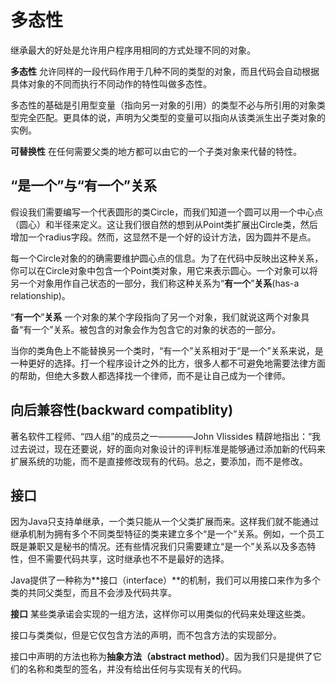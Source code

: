 # 多态性
继承最大的好处是允许用户程序用相同的方式处理不同的对象。

**多态性**  允许同样的一段代码作用于几种不同的类型的对象，而且代码会自动根据具体对象的不同而执行不同动作的特性叫做多态性。 

多态性的基础是引用型变量（指向另一对象的引用）的类型不必与所引用的对象类型完全匹配。更具体的说，声明为父类型的变量可以指向从该类派生出子类对象的实例。

**可替换性** 在任何需要父类的地方都可以由它的一个子类对象来代替的特性。

## “是一个”与“有一个”关系
假设我们需要编写一个代表圆形的类Circle，而我们知道一个圆可以用一个中心点（圆心）和半径来定义。这让我们很自然的想到从Point类扩展出Circle类，然后增加一个radius字段。然而，这显然不是一个好的设计方法，因为圆并不是点。

每一个Circle对象的的确需要维护圆心点的信息。为了在代码中反映出这种关系，你可以在Circle对象中包含一个Point类对象，用它来表示圆心。一个对象可以将另一个对象用作自己状态的一部分，我们称这种关系为“**有一个**”**关系**(has-a relationship)。

“**有一个**”**关系**  一个对象的某个字段指向了另一个对象，我们就说这两个对象具备“有一个”关系。被包含的对象会作为包含它的对象的状态的一部分。

当你的类角色上不能替换另一个类时，“有一个”关系相对于“是一个”关系来说，是一种更好的选择。打一个程序设计之外的比方，很多人都不可避免地需要法律方面的帮助，但绝大多数人都选择找一个律师，而不是让自己成为一个律师。


## 向后兼容性(backward compatiblity)

著名软件工程师、“四人组”的成员之一————John Vlissides 精辟地指出：“我过去说过，现在还要说，好的面向对象设计的评判标准是能够通过添加新的代码来扩展系统的功能，而不是直接修改现有的代码。总之，要添加，而不是修改。

## 接口
因为Java只支持单继承，一个类只能从一个父类扩展而来。这样我们就不能通过继承机制为拥有多个不同类型特征的类来建立多个“是一个”关系。例如，一个员工既是兼职又是秘书的情况。还有些情况我们只需要建立“是一个”关系以及多态特性，但不需要代码共享，这时继承也不不是最好的选择。

Java提供了一种称为**接口（interface）**的机制，我们可以用接口来作为多个类的共同父类型，而且不会涉及代码共享。

**接口**  某些类承诺会实现的一组方法，这样你可以用类似的代码来处理这些类。

接口与类类似，但是它仅包含方法的声明，而不包含方法的实现部分。

接口中声明的方法也称为**抽象方法（abstract method）**。因为我们只是提供了它们的名称和类型的签名，并没有给出任何与实现有关的代码。


